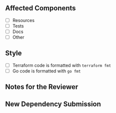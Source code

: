## Affected Components
* [ ] Resources
* [ ] Tests
* [ ] Docs
* [ ] Other

## Style
* [ ] Terraform code is formatted with `terraform fmt`
* [ ] Go code is formatted with `go fmt`

<!-- You can erase any parts of this template not applicable to your Pull Request. -->
## Notes for the Reviewer
<!-- Anything the reviewer should pay extra attention to. -->

## New Dependency Submission
<!-- Please explain here why we need the new dependency. -->
